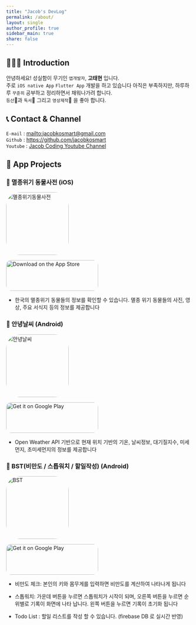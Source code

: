 ```yaml
---
title: "Jacob's DevLog"
permalink: /about/
layout: single
author_profile: true
sidebar_main: true
share: false
---
```


## 💁🏻‍♂ Introduction

안녕하세요! 성실함이 무기인 `앱개발자`, **고태현** 입니다.  
주로 `iOS native App` `Flutter App` 개발을 하고 있습니다
아직은 부족하지만, 하루하루 `꾸준히` 공부하고 정리하면서 채워나가려 합니다.  
`등산`🥾과 `독서`📕 그리고 `영상제작`🎥 을 좋아 합니다.

## 📞 Contact & Channel

`E-mail` : <mailto:jacobkosmart@gmail.com>  
`Github` : <https://github.com/jacobkosmart>  
`Youtube` : [Jacob Coding Youtube Channel](https://www.youtube.com/channel/UCXXutxMvNx4EKXB-uQnm2oQ)

## 📱 App Projects

### 🔷 멸종위기 동물사전 (iOS)

<p>
  <img src="https://is5-ssl.mzstatic.com/image/thumb/Purple126/v4/43/4c/a0/434ca0fb-b67b-c524-a741-e4ceb1fe132c/AppIcon-0-1x_U007emarketing-0-6-0-85-220.png/540x540bb.jpg" alt="멸종위기동물사전" style="width: 170px; height: 170px; border-radius: 22%; overflow: hidden; display: inline-block; vertical-align: middle;">

<a href="https://apps.apple.com/us/app/%EB%A9%B8%EC%A2%85%EC%9C%84%EA%B8%B0%EB%8F%99%EB%AC%BC%EC%82%AC%EC%A0%84/id1611508119?itsct=apps_box_badge&amp;itscg=30200" style="display: inline-block; overflow: hidden; border-radius: 13px; width: 250px; height: 83px;"><img src="https://tools.applemediaservices.com/api/badges/download-on-the-app-store/black/ko-kr?size=250x83&amp;releaseDate=1645747200&h=d3cf166de1c551f2e3a3f19cc61b1942" alt="Download on the App Store" style="border-radius: 13px; width: 250px; height: 83px;"></a>

</p>

- 한국의 멸종위기 동물들의 정보를 확인할 수 있습니다. 멸종 위기 동물들의 사진, 영상, 주요 서식지 등의 정보를 제공합니다

### 🔷 안녕날씨 (Android)

<p>
<img src="https://play-lh.googleusercontent.com/Zm_3w8ZB9et7zn_kazN318RAjIjMU_PICIOSvR59-L-ilaLQ0lpP6afisguSFHLa1-U=w480-h960-rw" alt="안녕날씨" style="width: 170px; height: 170px; border-radius: 22%; overflow: hidden; display: inline-block; vertical-align: middle;">

<a href='https://play.google.com/store/apps/details?id=info.jacobko.weather_app&pcampaignid=pcampaignidMKT-Other-global-all-co-prtnr-py-PartBadge-Mar2515-1' style="display: inline-block; overflow: hidden; border-radius: 13px; width: 250px; height: 83px;"><img alt='Get it on Google Play' src='https://play.google.com/intl/en_us/badges/static/images/badges/en_badge_web_generic.png'  style="border-radius: 13px; width: 250px; height: 83px;"/></a>

</p>

- Open Weather API 기반으로 현재 위치 기반의 기온, 날씨정보, 대기질지수, 미세먼지, 초미세먼지의 정보를 제공합니다

### 🔷 BST(비만도 / 스톱워치 / 할일작성) (Android)

<p>

<img src="https://play-lh.googleusercontent.com/fiL717ywiDKaS5n67ELecLOZoqX96khAtwA9SCmOLPbKxdH0oAqleAManSeCdgV59SMe=w480-h960-rw" alt="BST" style="width: 170px; height: 170px; border-radius: 22%; overflow: hidden; display: inline-block; vertical-align: middle;">

<a href='https://play.google.com/store/apps/details?id=info.jacobko.bst&pcampaignid=pcampaignidMKT-Other-global-all-co-prtnr-py-PartBadge-Mar2515-1' style="display: inline-block; overflow: hidden; border-radius: 13px; width: 250px; height: 83px;"><img alt='Get it on Google Play' src='https://play.google.com/intl/en_us/badges/static/images/badges/en_badge_web_generic.png'  style="border-radius: 13px; width: 250px; height: 83px;" /></a>

</p>

- 비만도 체크: 본인의 키와 몸무게를 입력하면 비만도를 계산하여 나타나게 됩니다

- 스톱워치: 가운데 버튼을 누르면 스톱워치가 시작이 되며, 오른쪽 버튼을 누르면 순위별로 기록이 화면에 나타 납니다. 왼쪽 버튼을 누르면 기록이 초기화 됩니다

- Todo List : 할일 리스트를 작성 할 수 있습니다. (firebase DB 로 실시간 반영)
